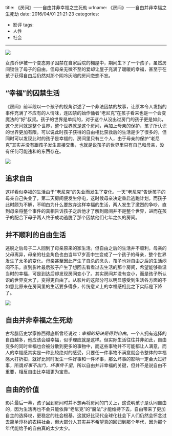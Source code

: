 title: 《房间》——自由并非幸福之生死劫
urlname: 《房间》——自由并非幸福之生死劫
date: 2016/04/01 21:21:23
categories:
- 影评
tags:
- 人性
- 社会

---
![](https://image.covertness.me/fangjian_p2309460177.jpg)

女孩乔伊被一个变态男子囚禁在自家后院的棚屋中，期间生下了一个孩子，虽然房间锁住了母子的自由，但母亲无微不至的爱却让屋子充满了暖暖的幸福，甚至于在孩子获得自由后仍然对那个阴冷灰暗的房间恋恋不忘。
<!-- more -->

## “幸福”的囚禁生活
《房间》前半段以一个孩子的视角讲述了一个非法囚禁的故事，让原本令人发指的事件充满了不应有的人情味，连囚禁的始作俑者“老尼克”在孩子看来也是一个会变魔法的“好”叔叔。孩子的世界是单纯的，对于这个从没出过房门的孩子更是如此，这个房间就是整个世界，整个世界就是这个房间，再加上母亲的保护，孩子所认识的世界更加有限。可以说此时孩子获得的自由相比获救后的生活是少了很多的，但同时可以发现此时的孩子是幸福的。房间里只有三个人，由于母亲的保护“老尼克”其实并没有跟孩子发生直接交集，也就是说孩子的世界里只有自己和母亲，没有任何可能违和的东西存在。

![](https://image.covertness.me/fangjian_p2303632102.jpg)

## 追求自由
这样看似幸福的生活由于“老尼克”的失业而发生了变化。一天“老尼克”告诉孩子的母亲自己失业了，第二天房间便发生停电，这时候母亲决定重启逃跑计划，而孩子此时颇为不解，不明白为什么要放弃这样幸福的生活，两人发生了激烈的争吵，直到母亲将整个事件的真相告诉孩子之后他才了解到房间并不是整个世界，进而在孩子的配合下母子两人终于成功逃脱了那个囚禁他们七年之久的房间。

## 并不顺利的自由生活
逃脱之后母子二人回到了母亲原来的家生活。但自由之后的生活并不顺利，母亲的父母离异，母亲的社会角色也由当年17岁高中生变成了一个孩子的母亲，整个世界发生了太多的变化。母亲甚至因此产生了自杀的念头，孩子也对自由之后的生活闷闷不乐。直到影片最后孩子产生了想回去看看过去生活的那个房间，希望能够重温当时的幸福，可是到达后却发现房间变小了。其实房间并没有变小，而是孩子所认识的世界变大了，变得更自由了。从影片的这部分可以明显感受到生活各方面的不如意比原来在房间里的生活要多得多，传统意义上的幸福感相比之下实际是下降了。

![](https://image.covertness.me/fangjian_p2301566126.jpg)

## 自由并非幸福之生死劫
古希腊历史学家修西得底斯曾经说过：*幸福的秘诀是得到自由*。一个人拥有选择的自由越多，他应该会越幸福，似乎理应就是这样。但实际生活往往并非如此，自由变多的同时幸福也会被分散到更多的事物中，而这些事物并不可能都让人满意，而人的幸福感其实是一种比较绝对的感受，只要任一件事物不满意就会令整体的幸福感大打折扣，就好比同时发生一件好事和一件坏事，那么坏事的影响一定会大过好事，所谓*好事不出门，坏事传千里*。所以自由并非幸福的关键，但并不是说自由不重要，相反自由比幸福更为宝贵。

## 自由的价值
影片最后一幕，孩子回到房间时并不想再将房间的门关上，这说明孩子是认同自由的，因为生活再也不会只能依靠“老尼克”的“魔法”才能维持下去，自由带来了更加自主的选择权，更稳定的社会根基。这就好比现代全球化社会下人们仍然会怀念过去简单淳朴的农耕社会，但大部分人其实并不希望真的回归到那个年代，因为那个年代能给予的自由真的太少太少。

